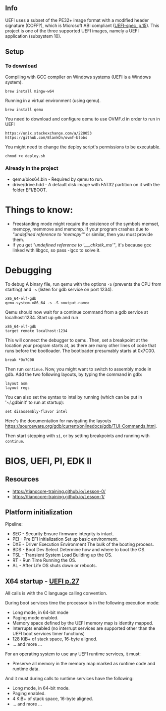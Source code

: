 ## Info

UEFI uses a subset of the PE32+ image format with a modified header signature (COFF?), which is Microsoft ABI compliant ([UEFI-spec, p.15](./UEFI-Spec-2-9_2021-03-18.pdf)). This project is one of the three supported UEFI images, namely a UEFI application (subsystem 10).

## Setup

### To download

Compiling with GCC compiler on Windows systems (UEFI is a Windows system).

    brew install mingw-w64

Running in a virtual environment (using qemu).

    brew install qemu

You need to download and configure qemu to use OVMF.d in order to run in UEFI

    https://unix.stackexchange.com/a/228053
    https://github.com/BlankOn/ovmf-blobs

You might need to change the deploy script's permissions to be executable.

    chmod +x deploy.sh


### Already in the project
* qemu/bios64.bin - Required by qemu to run.
* drive/drive.hdd - A default disk image with FAT32 partition on it with the folder EFI/BOOT.



# Things to know:
* Freestanding mode might require the existence of the symbols memset,
  memcpy, memmove and memcmp. If your program crashes due to *"undefined
  reference to 'memcpy'"* or similar, then you must provide them.
* If you get *"undefined reference to '___chkstk_ms'"*, it's because gcc
  linked with libgcc, so pass -lgcc to solve it.


# Debugging
To debug A binary file, run qemu with the options `-S` (prevents the CPU from starting) and `-s` (listen for gdb service on port 1234).

    x86_64-elf-gdb
    qemu-system-x86_64 -s -S <output-name>

Qemu should now wait for a continue command from a gdb service at localhost:1234. Start up `gdb` and run

    x86_64-elf-gdb
    target remote localhost:1234

This will connect the debugger to qemu. Then, set a breakpoint at the location your program starts at, as there are many other lines of code that runs before the bootloader. The bootloader presumably starts at 0x7C00.

    break *0x7C00

Then run `continue`. Now, you might want to switch to assembly mode in gdb. Add the two following layouts, by typing the command in gdb:

    layout asm
    layout regs

You can also set the syntax to intel by running (which can be put in '~/.gdbinit' to run at startup):

    set disassembly-flavor intel

Here's the documentation for navigating the layouts https://sourceware.org/gdb/current/onlinedocs/gdb/TUI-Commands.html.

Then start stepping with `si`, or by setting breakpoints and running with `continue`.




# BIOS, UEFI, PI, EDK II

## Resources

* https://tianocore-training.github.io/Lesson-0/
* https://tianocore-training.github.io/Lesson-1/


## Platform initialization

Pipeline:
* SEC - Security
    Ensure firmware integrity is intact.
* PEI - Pre EFI Initialization
    Set up basic environment.
* DXE - Driver Execution Environment
    The bulk of the booting process.
* BDS - Boot Dev Select
    Determine how and where to boot the OS.
* TSL - Transient System Load
    Building up the OS.
* RT  - Run Time
    Running the OS.
* AL  - After Life
    OS shuts down or reboots.


## X64 startup - [UEFI p.27](./UEFI-Spec-2-9_2021-03-18.pdf)

All calls is with the C language calling convention.

During boot services time the processor is in the following execution mode:

* Long mode, in 64-bit mode
* Paging mode enabled.
* Memory space defined by the UEFI memory map is identity mapped.
* Interrupts enabled (no interrupt services are supported other than the UEFI boot services timer functions)
* 128 KiB+ of stack space, 16-byte aligned.
* ... and more ...

For an operating system to use any UEFI runtime services, it must:

* Preserve all memory in the memory map marked as runtime code and runtime data.

And it must during calls to runtime services have the following:

* Long mode, in 64-bit mode. 
* Paging enabled.
* 4 KiB+ of stack space, 16-byte aligned.
* ... and more ...
